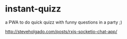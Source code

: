 # instant-quizz
a PWA to do quick quizz with funny questions in a party ;)


http://steveholgado.com/posts/rxjs-socketio-chat-app/

